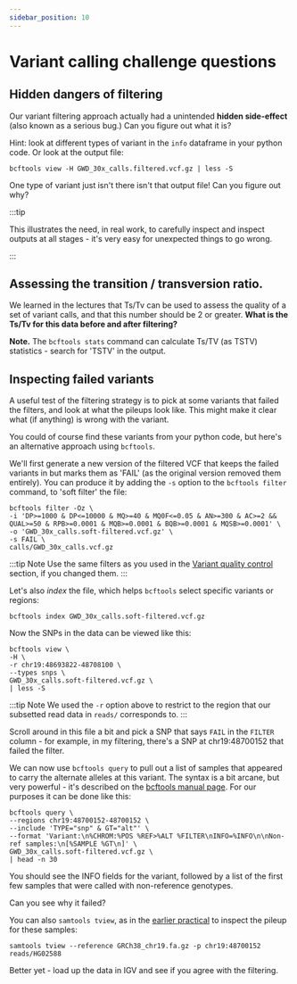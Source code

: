 ```yaml
---
sidebar_position: 10
---
```


# Variant calling challenge questions

## Hidden dangers of filtering

Our variant filtering approach actually had a unintended **hidden side-effect** (also known as a serious bug.)
Can you figure out what it is?

Hint: look at different types of variant in the `info` dataframe in your python code.  Or look at the output file:
```
bcftools view -H GWD_30x_calls.filtered.vcf.gz | less -S
```

One type of variant just isn't there isn't that output file!  Can you figure out why?

:::tip 

This illustrates the need, in real work, to carefully inspect and inspect outputs at all stages - it's very easy for unexpected things to go wrong.

:::

## Assessing the transition / transversion ratio.

We learned in the lectures that Ts/Tv can be used to assess the quality of a set of variant calls,
and that this number should be 2 or greater. **What is the Ts/Tv for this data before and after
filtering?**

**Note.** The `bcftools stats` command can calculate Ts/TV (as TSTV) statistics - search for 'TSTV' in the output.

## Inspecting failed variants

A useful test of the filtering strategy is to pick at some variants that failed the filters, and look at what the pileups look like.
This might make it clear what (if anything) is wrong with the variant.

You could of course find these variants from your python code, but here's an alternative approach using `bcftools`.

We'll first generate a new version of the filtered VCF that keeps the failed variants in but marks them as 'FAIL' (as the original version removed them entirely). You can produce
it by adding the `-s` option to the `bcftools filter` command, to 'soft filter' the file:

```
bcftools filter -Oz \
-i 'DP>=1000 & DP<=10000 & MQ>=40 & MQ0F<=0.05 & AN>=300 & AC>=2 && QUAL>=50 & RPB>=0.0001 & MQB>=0.0001 & BQB>=0.0001 & MQSB>=0.0001' \
-o 'GWD_30x_calls.soft-filtered.vcf.gz' \
-s FAIL \
calls/GWD_30x_calls.vcf.gz
```

:::tip Note
Use the same filters as you used in the [Variant quality control](./Variant_quality_control.md) section, if you changed them.
:::

Let's also *index* the file, which helps `bcftools` select specific variants or regions:
```
bcftools index GWD_30x_calls.soft-filtered.vcf.gz
```

Now the SNPs in the data can be viewed like this:
```
bcftools view \
-H \
-r chr19:48693822-48708100 \
--types snps \
GWD_30x_calls.soft-filtered.vcf.gz \
| less -S
```

:::tip Note
We used the `-r` option above to restrict to the region that our subsetted read data in `reads/` corresponds to.
:::

Scroll around in this file a bit and pick a SNP that says `FAIL` in the `FILTER` column - for example, in my filtering, there's a SNP at chr19:48700152 that failed the filter.

We can now use `bcftools query` to pull out a list of samples that appeared to carry the alternate alleles at this variant. The syntax is a bit arcane, but very powerful - it's
described on the [bcftools manual page](https://samtools.github.io/bcftools/bcftools.html#query).  For our purposes it can be done like this:

```
bcftools query \
--regions chr19:48700152-48700152 \
--include 'TYPE="snp" & GT="alt"' \
--format 'Variant:\n%CHROM:%POS %REF>%ALT %FILTER\nINFO=%INFO\n\nNon-ref samples:\n[%SAMPLE %GT\n]' \
GWD_30x_calls.soft-filtered.vcf.gz \
| head -n 30
```

You should see the INFO fields for the variant, followed by a list of the first few samples that were called with non-reference genotypes.

Can you see why it failed?

You can also `samtools tview`, as in the [earlier practical](../basic_sequence_data_analysis/Viewing_alignments.md) to inspect the pileup for these samples:

```
samtools tview --reference GRCh38_chr19.fa.gz -p chr19:48700152 reads/HG02588
```

Better yet - load up the data in IGV and see if you agree with the filtering.
